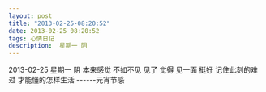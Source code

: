 ```yaml
---
layout: post
title: "2013-02-25-08:20:52"
date: 2013-02-25 08:20:52
tags: 心情日记
description:  星期一 阴
---
```

2013-02-25 星期一 阴 
	本来感觉
不如不见
见了
觉得
见一面
挺好
记住此刻的难过
才能懂的怎样生活
          ------元宵节感
